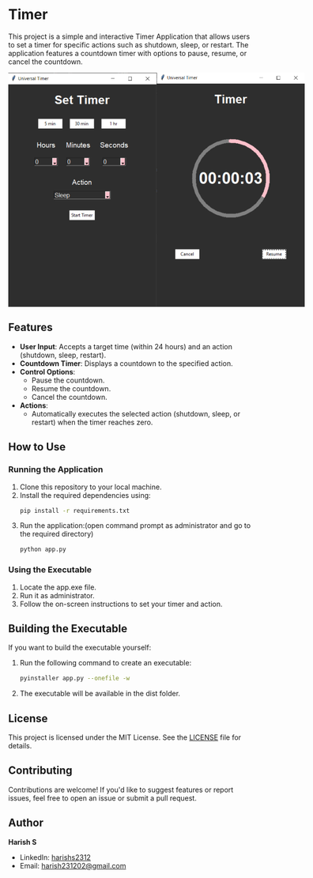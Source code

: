 # Timer

This project is a simple and interactive Timer Application that allows users to set a timer for specific actions such as shutdown, sleep, or restart. The application features a countdown timer with options to pause, resume, or cancel the countdown.

<div style="display: flex; justify-content: space-around;">
  <img src="timer_page.PNG" alt="Image 1" width="300">
  <img src="countdown_page.PNG" alt="Image 2" width="300">
</div>



## Features

- **User Input**: Accepts a target time (within 24 hours) and an action (shutdown, sleep, restart).
- **Countdown Timer**: Displays a countdown to the specified action.
- **Control Options**:
  - Pause the countdown.
  - Resume the countdown.
  - Cancel the countdown.
- **Actions**:
  - Automatically executes the selected action (shutdown, sleep, or restart) when the timer reaches zero.

## How to Use

### Running the Application
1. Clone this repository to your local machine.
2. Install the required dependencies using:
   ```bash
   pip install -r requirements.txt
3. Run the application:(open command prompt as administrator and go to the required directory)
   ```bash
   python app.py
### Using the Executable
1. Locate the app.exe file.
2. Run it as administrator.
3. Follow the on-screen instructions to set your timer and action.

## Building the Executable
If you want to build the executable yourself:
1. Run the following command to create an executable:
   ```bash
   pyinstaller app.py --onefile -w
2. The executable will be available in the dist folder.

## License
This project is licensed under the MIT License. See the [LICENSE](LICENSE) file for details.

## Contributing
Contributions are welcome! If you'd like to suggest features or report issues, feel free to open an issue or submit a pull request.

## Author

**Harish S**  
- LinkedIn: [harishs2312](https://www.linkedin.com/in/harishs2312)  
- Email: [harish231202@gmail.com](mailto:harish231202@gmail.com)
 



